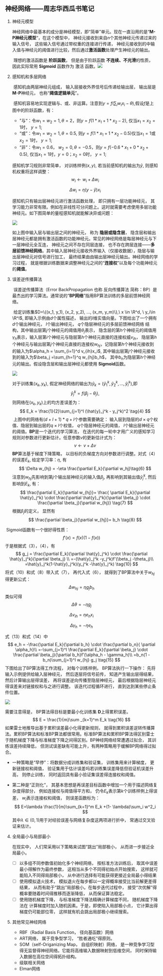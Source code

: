 ## 神经网络——周志华西瓜书笔记

1. 神经元模型

   ​	神经网络中最基本的成分是神经模型，即“简单”单元。现在一直沿用的是“**M-P神经元模型**“，在这个模型中， 神经元接收到来自$n$个其他神经元传递过来的输入信号， 这些输入信号通过带权重的连接进行传递， 神经元接收到的中输入值与神经元的阈值进行比较，然后通过**激活函数**处理产生神经元的输出。

   ​	理想的激活函数是 **阶跃函数**， 但是由于阶跃函数 **不连续、不光滑**的性质，  因此实际常用 **Sigmoid** 函数作为 激活 函数。![](5.1.png)

2. 感知机和多层网络

   ​	感知机由两层神经元组成， 输入层接收外界信号后传递给输出层， 输出层是 **M-P**神经元， 也称“**阈值逻辑单元**”。

   ​	感知机容易地实现逻辑与、或、非运算。注意到$y=f(\sum_i w_ix_i -\theta)$,假设$f$是上图中的阶跃函数，有：

   - ”与“：令$w_1= w_2 = 1 , \theta=2$，则$y=f(1*x_1+1*x_2 -2)$, 仅当$x_1=x_2=1$时， $y=1$;
   - “或”：令$w_1= w_2 = 1 , \theta=0.5$, 则$y=f(1*x_1+1*x_2 -0.5)$仅当$x_1=1$或$x_2=1$时， $y=1$;
   - “非”：令$w_1=0.6， \  w_2 = 0 , \theta=-0.5$，则$y=f(-0.6*x_1+0*x_2 +0.5)$, 仅当$x_1=1$时，$y=0$；$x_2=0$时， $y=1$;

   感知机学习规则非常简单， 对训练样例$(x, y)$, 若当前感知机的输出为$\hat{y}$, 则感知机权重将这样调整：
   $$
   w_i \gets w_i+\Delta w_i \tag{1}
   $$

   $$
   \Delta w_i = \eta(y - \hat{y})x_i\tag{2}
   $$

   感知机只有输出层神经元进行激活函数处理， 即只拥有一层功能神经元， 其学习能力非常有限。例如在非线性可分问题上。这时就需要考虑使用多层功能神经元。如下图简单的量程感知机就能解决异或问题：

   ![](5.2.png)

   如上图中输入层与输出层之间的神经元， 称为 **隐层或隐含层**， 隐含层和输出层神经元都是拥有激活函数的功能神经元。常见的神经网络是每层神经元与下一层神经元全互连， 神经元之间不存在同层连接， 也不存在跨层连接——**多层前馈神经网络**。其中输入层神经元接收外界输入（仅接收数据），隐层与输出层神经元对信号进行加工， 最终结果由由输出层神经元输出。神经网络的学习过程， 就是根据训练数据来调整神经元之间的“**连接权**”以及每个功能神经元的**阈值**。

3. 误差逆传播算法

   ​	误差逆传播算法（Error BackPropagation 也称 反向传播算法 简称：BP）是最杰出的学习算法。通常说的“**BP网络**”指用BP算法训练的多层前馈神经网络。

   ​	给定训练集$D=\{(x_1, y_1), (x_2, y_2), ..., (x_m, y_m)\},\  x \in \R^d, \  y_i\in \R^l$, 即输入示例由$d$个属性描述， 输出的$l$维实值向量。下图给出了一个拥有$d$个输出神经元， $l$个输出神经元， $q$个隐层神经元的多层前馈神经网络 结构，其中输出层第$j$个神经元的阈值用$\theta_j$表示， 隐含层的第$h$个神经元的阈值用$\gamma_h$表示，输入层第$i$个神经元与隐层第$h$个神经元直接的连接权威$v_{ih}$， 隐层第$h$个神经元与输出层第$j$个神经元直接的连接权$w_{hj}$，记隐层第$h$个神经元接收到的输入为$\alpha_h = \sum_{i=1}^d v_{ih}x_i$, 其中输出层第$j$个神经元接收到的输入为$\beta_j =\sum_{h=1}^q w_{hj}b_h$， 其中$b_n$为隐层第$h$个神经元的输出。假设隐含层和输出层神经元都使用 **Sigmoid**函数。

   ![](5.3.png)

   对于训练集$(x_k, y_k)$, 假定神经网络的输出为$\hat{y}_k=(\hat{y}_1^k, \hat{y}_2^k, ..., \hat{y}_l^k)$,即
   $$
   \hat{y}_j^k = f(\beta_j - \theta _j ), \tag{3}
   $$
   则网络在$(x_k, y_k)$上的均方差误差为：
   $$
   E_k = \frac{1}{2}\sum_{j=1}^l (\hat{y}_j^k - y_j^k)^2 \tag{4}
   $$
   ​	上图中的网络有$(d+l+1)*q+l$个参数需要确定： 输入层到隐层的$d\times q$个权值、隐层到输出层的$q \times l$个权值， $q$个隐层神经元的阈值， $l$个输出层神经元的阈值。**BP**是一个迭代的学习算法， 在迭代的每一轮中才用广义的感知学习规则对参数进行更新估计。任意参数$v$的更新估计式为：
   $$
   v \gets v+\Delta v \tag{5}
   $$
   **BP**算法基于梯度下降策略， 以目标的负梯度方向对参数进行调整。对式（4）的误差$E_k$, 给定学习率：$\eta$, 有
   $$
   \Delta w_{hj} = -\eta \frac{\partial E_k}{\partial w_hj}\tag{6}
   $$
   注意到$w_{hj}$先影响到第$j$个输出层神经元的输入值$\beta _j$, 再影响到其输出值$\hat{y}_j^k$, 然后影响到$E_k$, 有：
   $$
   \frac{\partial E_k}{\partial w_{hj}}= \frac{ \partial E_k}{\partial \hat{y}_j^k} \cdot \frac{\partial \hat{y}_j^k}{\partial \beta_j} \cdot \frac{\partial \beta_j}{\partial w_{hj}} \tag{7}
   $$
   根据$\beta_j$的定义， 显然有
   $$
   \frac{\partial \beta_j}{\partial w_{hj}}= b_h \tag{8}
   $$
   

​	Sigmoid函数有一个很好得性质：
$$
f'(x)=f(x)(1-f(x)) \tag{9}
$$
于是根据式（3），（4），有
$$
g_j = \frac{\partial E_k}{\partial \hat{y}_j^k} \cdot \frac{\partial \hat{y}_j^k}{\partial \beta_j} \\
=-(\hat{y}_j^k -y_j^k)f'(\beta_j -\theta_j)\\
=\hat{y}_j^k(1-\hat{y}_j^k)(y_j^k -\hat{y}_j^k) \tag{10}
$$
将式（10）和式（8）带入式（7）， 再代入式（6）， 就得到了BP算法中关于$w_{hj}$得更新公式：
$$
\Delta w_{hj} = \eta g_jb_h \tag{11}
$$
类似可得
$$
\Delta \theta = -\eta g_j \tag{12}
$$

$$
\Delta v_{ih} = \eta e_hx_i \tag{13}
$$

$$
\Delta \gamma_h = -\eta e_h\tag{14}
$$

式（13）和式（14）中
$$
e_h = -\frac{\partial E_k}{\partial b_h} \cdot \frac{\partial b_n}{ \partial \alpha_h}\\
=-\sum_{j=1}^l \frac{\partial E_k}{\partial \beta_j} \cdot \frac{\partial \beta_j}{\partial b_h}f'(\alpha_h  - \gamma_h)\\
=b_n(1  - b_n)\sum_{j=1}^l w_{hj} g_j \tag{15}
$$
下图给出了BP算法得工作流程， 对每个训练样例， BP算法执行一下操作： 先将输入示例提供给输入层神经元， 然后逐层将信号前传， 知道产生输出层得结果， 然后计算输出层得误差， 再将误差逆向传播至隐层神经元， 最后根据隐层神经元得误差来对链接权和与之进行调整。 该迭代过程循环进行， 直到达到某些停止条件位置。

![](5.4.png)

需要注意得是， BP算法得目标是要最小化训练集 **D**上得累积误差。
$$
E = \frac{1}{m}\sum _{k=1}^m E_k \tag{16}
$$
如果雷士地推导出基于累积误差最小化得更新规则， 就得到累积误差逆转传播算法。累积BP算法和标准BP算法都很常用。标准BP算法和累积BP算法得区别雷士于随机梯度下降与标准梯度下降之间得区别。BP神经网络经常遭遇过拟合， 其训练误差持续降低， 但测试误差缺有可能上升，有两种策略用于缓解BP网络得过拟合。

- 一种策略是“早停”：将数据分成训练集和验证集， 训练集用来计算梯度， 更新链接权和阈值， 验证集用于估计误差吗若训练集误差降低但验证机误差升高， 则停止训练， 同时返回具有最小验证集误差得连接权和阈值。 

- 第二种是“正则化”， 其基本思想是再误差目标函数中增加一个用于描述网络复杂度得部分， 例如连接权与阈值得平方和， 仍令$E_k$表示第$k$个训练样例上得误差， $w_i$表示连接权和阈值， 则误差函数标为：
  $$
  E=\lambda \frac{1}{m}\sum_{k=1}^m E_k +(1- \lambda)\sum_i w^2_i
  $$
  其中$\lambda \in (0, 1)$用于对经验误差与网络复杂度这两项进行折中， 常通过交叉验证来估计。

4. 全局最小与局部最小

   在现实中， 人们常采用以下策略来试图“跳出”局部极小， 从而进一步接近全局最小。

   - [ ] 以多组不同参数值初始化多个神经网络， 按标准方法训练后， 取其中误差最小得解作为最终参数， 这相当从多个不同得初始点开始搜索， 这样就可能陷入不同得局部极小， 从中进行选择有可能获得更接近全局最小得结果
   - [ ] 使用模拟退火技术， 模拟退火在每步都以一定得概率接受比当前解更差得结果， 从而有助于“跳出”局部极小。在每步迭代过程中， 接受“次优解”得概率要随着时间得推移而逐渐降低， 从而保证算法稳定。
   - [ ] 使用随机梯度下降， 与标准梯度下降法精确计算梯度不同， 随机梯度下降法在 计算梯度时加入随机因素。于是，即使陷入局部极小点， 它计算出得梯度仍可能部位零， 这样就有机会跳出局部极小继续搜索。

5. 其他常见神经网络

   - RBF（Radial Basis Function， 径向基函数）网络
   - ART网络， 属于竞争型学习， “胜者通吃”得原则。
   - SOM（self-Origanizing Map， 自组织映射）网络， 是一种竞争学习型得无监督得神经网络。它能将高维输入数据映射到低维空间， 同时保持输入数据在高位空间得拓扑结构。
   - 级联相关网络
   - Elman网络
